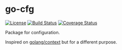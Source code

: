 # go-cfg

[![License](https://img.shields.io/badge/license-Apache%20License%202.0-blue.svg?style=flat)][license]
[![Build Status](https://travis-ci.org/SilencerCo/go-cfg.svg?branch=master)](https://travis-ci.org/SilencerCo/go-cfg/)
[![Coverage Status](https://coveralls.io/repos/SilencerCo/go-cfg/badge.svg?branch=master&service=github)](https://coveralls.io/github/SilencerCo/go-cfg?branch=master)

Package for configuration.

Inspired on [golang/context][golang/context] but for a different purpose.


[license]:  https://raw.githubusercontent.com/SilencerCo/go-cfg/master/LICENSE   "Apache License 2.0"
[golang/context]: https://golang.org/pkg/context/ "The Go Programming Language: context package"
